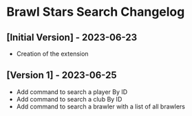 # Brawl Stars Search Changelog

## [Initial Version] - 2023-06-23
- Creation of the extension

## [Version 1] - 2023-06-25
- Add command to search a player By ID
- Add command to search a club By ID
- Add command to search a brawler with a list of all brawlers
